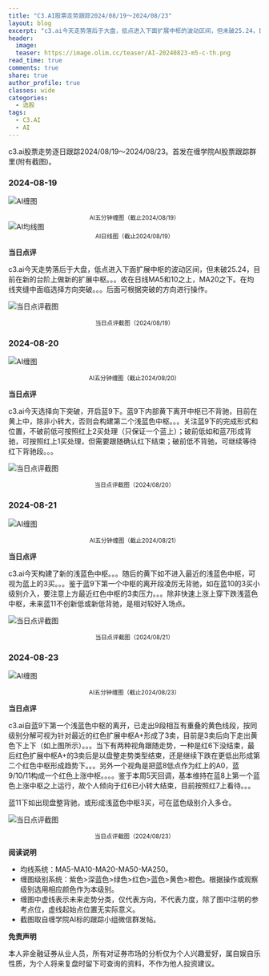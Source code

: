 ```yaml
---
title: "C3.AI股票走势跟踪2024/08/19～2024/08/23"
layout: blog
excerpt: "c3.ai今天走势落后于大盘，低点进入下面扩展中枢的波动区间，但未破25.24，目前在新的台阶上做新的扩展中枢。。。收在日线MA5和10之上，MA20之下。在均线夹缝中面临选择方向突破。"
header:
  image: 
  teaser: https://image.olim.cc/teaser/AI-20240823-m5-c-th.png
read_time: true
comments: true
share: true
author_profile: true
classes: wide
categories:
  - 选股
tags:
  - C3.AI
  - AI
---
```


c3.ai股票走势逐日跟踪2024/08/19～2024/08/23。首发在缠学院AI股票跟踪群里(附有截图)。

### 2024-08-19

![AI缠图](https://image.olim.cc/2024b/AI-20240819-m5-c.png)
<small><center>AI五分钟缠图（截止2024/08/19）</center></small>
![AI均线图](https://image.olim.cc/2024b/AI-20240819-d-j.png)
<small><center>AI日线图（截止2024/08/19）</center></small>

**当日点评**

c3.ai今天走势落后于大盘，低点进入下面扩展中枢的波动区间，但未破25.24，目前在新的台阶上做新的扩展中枢。。。收在日线MA5和10之上，MA20之下。在均线夹缝中面临选择方向突破。。。后面可根据突破的方向进行操作。

![当日点评截图](https://image.olim.cc/2024b/AI-20240819-comments-1.png)
<small><center>当日点评截图（2024/08/19）</center></small>

### 2024-08-20

![AI缠图](https://image.olim.cc/2024b/AI-20240820-m5-c.png)
<small><center>AI五分钟缠图（截止2024/08/20）</center></small>

**当日点评**

c3.ai今天选择向下突破，开启蓝9下。蓝9下内部黄下离开中枢已不背驰，目前在黄上中，除非小转大，否则会构建第二个浅蓝色中枢。。。关注蓝9下的完成形式和位置，不破前低可按照红上2买处理（只保证一个蓝上）；破前低如和蓝7形成背驰，可按照红上1买处理，但需要跟随确认红下结束；破前低不背驰，可继续等待红下背驰段。。。

![当日点评截图](https://image.olim.cc/2024b/AI-20240820-comments-1.png)
<small><center>当日点评截图（2024/08/20）</center></small>

### 2024-08-21

![AI缠图](https://image.olim.cc/2024b/AI-20240821-m5-c.png)
<small><center>AI五分钟缠图（截止2024/08/21）</center></small>

**当日点评**

c3.ai今天构建了新的浅蓝色中枢。。。随后的黄下如不进入最近的浅蓝色中枢，可视为蓝上的3买。。。鉴于蓝9下第一个中枢的离开段凌厉无背驰，如在蓝10的3买小级别介入，要注意上方最近红色中枢的3卖压力。。。除非快速上涨上穿下跌浅蓝色中枢，未来蓝11不创新低或新低背驰，是相对较好入场点。

![当日点评截图](https://image.olim.cc/2024b/AI-20240821-comments-1.png)
<small><center>当日点评截图（2024/08/21）</center></small>

### 2024-08-23

![AI缠图](https://image.olim.cc/2024b/AI-20240823-m5-c.png)
<small><center>AI五分钟缠图（截止2024/08/23）</center></small>

**当日点评**

c3.ai自蓝9下第一个浅蓝色中枢的离开，已走出9段相互有重叠的黄色线段，按同级别分解可视为针对最近的红色扩展中枢A+形成了3卖，目前是3卖后向下走出黄色下上下（如上图所示）。。。当下有两种视角跟随走势，一种是红6下没结束，最后红色扩展中枢A+的3卖后是以盘整走势类型结束，还是继续下跌在更低出形成第二个红色中枢形成趋势下。。。另外一个视角是把蓝8低点作为红上的A0，蓝9/10/11构成一个红色上涨中枢。。。。鉴于本周5天回调，基本维持在蓝8上第一个蓝色上涨中枢之上运行，故个人倾向于红6已小转大结束，目前按照红7上看待。。。

蓝11下如出现盘整背驰，或形成浅蓝色中枢3买，可在蓝色级别介入多仓。

![当日点评截图](https://image.olim.cc/2024b/AI-20240823-comments-1.png)
<small><center>当日点评截图（2024/08/23）</center></small>

**阅读说明**

* 均线系统：MA5-MA10-MA20-MA50-MA250。
* 缠图级别系统：紫色>深蓝色>绿色>红色>蓝色>黄色>橙色。根据操作或观察级别选用相应颜色作为本级别。
* 缠图中虚线表示未来走势分类，仅代表方向，不代表力度，除了图中注明的参考点位，虚线起始点位置无实际意义。
* 截图取自缠学院AI标的跟踪小组微信群发帖。

**免责声明** 

本人非金融证券从业人员，所有对证券市场的分析仅为个人兴趣爱好，属自娱自乐性质，为个人将来复盘时留下可查询的资料，不作为他人投资建议。

